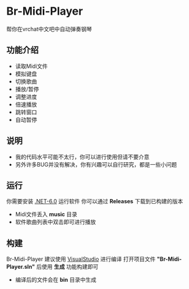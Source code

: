 # Br-Midi-Player
帮你在vrchat中文吧中自动弹奏钢琴

## 功能介绍
* 读取Midi文件
* 模拟键盘
* 切换歌曲
* 播放/暂停
* 调整进度
* 倍速播放
* 跳转窗口
* 自动暂停

## 说明
* 我的代码水平可能不太行，你可以进行使用但请不要介意
* 另外许多BUG并没有解决，你有兴趣可以自行研究，都是一些小问题

## 运行
你需要安装 [.NET-6.0](https://dotnet.microsoft.com/en-us/download/dotnet/6.0) 运行软件
你可以通过 **Releases** 下载到已构建的版本
* Midi文件丢入 **music** 目录
* 软件歌曲列表中双击即可进行播放

## 构建
Br-Midi-Player 建议使用 [VisualStudio](https://visualstudio.microsoft.com) 进行编译
打开项目文件 **"Br-Midi-Player.sln"** 后使用 **生成** 功能构建即可
* 编译后的文件会在 **bin** 目录中生成
